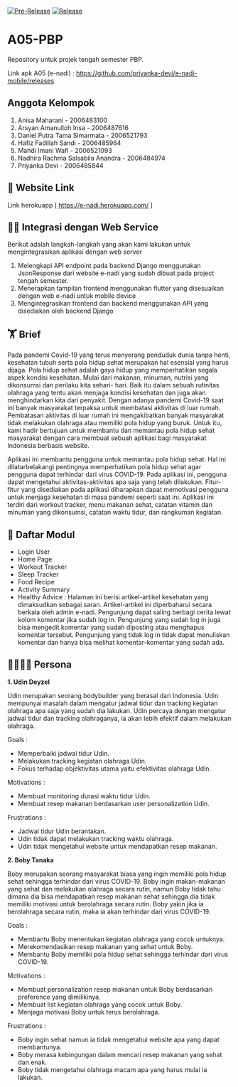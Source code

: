 

[![Pre-Release](https://github.com/priyanka-devi/e-nadi-mobile/actions/workflows/pre-release.yml/badge.svg)](https://github.com/priyanka-devi/e-nadi-mobile/actions/workflows/pre-release.yml)
[![Release](https://github.com/priyanka-devi/e-nadi-mobile/actions/workflows/release.yml/badge.svg)](https://github.com/priyanka-devi/e-nadi-mobile/actions/workflows/release.yml)


# A05-PBP
Repository untuk projek tengah semester PBP.

Link apk A05 (e-nadi) : https://github.com/priyanka-devi/e-nadi-mobile/releases

## Anggota Kelompok
1. Anisa Maharani - 2006483100
2. Arsyan Amanulloh Insa - 2006487616
3. Daniel Putra Tama Simarmata -  2006521793
4. Hafiz Fadillah Sandi - 2006485964
5. Mahdi Imani Wafi - 2006521093
6. Nadhira Rachma Salsabila Anandra - 2006484974
7. Priyanka Devi -  2006485844
## 🔗 Website Link
Link herokuapp [  https://e-nadi.herokuapp.com/  ]

## 🐱‍💻 Integrasi dengan Web Service
Berikut adalah langkah-langkah yang akan kami lakukan untuk mengintegrasikan aplikasi dengan web server 

1. Melengkapi API endpoint pada backend Django menggunakan JsonResponse dari website e-nadi yang sudah dibuat pada project tengah semester.
2. Menerapkan tampilan frontend menggunakan flutter yang disesuaikan dengan web e-nadi untuk mobile device
3. Mengintegrasikan frontend dan backend menggunakan API yang disediakan oleh backend Django

## 🏋️ Brief
Pada pandemi Covid-19 yang terus menyerang penduduk dunia tanpa henti, kesehatan tubuh serta pola hidup sehat merupakan hal esensial yang harus dijaga.  Pola hidup sehat adalah gaya hidup yang memperhatikan segala aspek kondisi kesehatan. Mulai dari makanan, minuman, nutrisi yang dikonsumsi dan perilaku kita sehari- hari. Baik itu dalam sebuah rutinitas olahraga yang tentu akan menjaga kondisi kesehatan dan juga akan menghindarkan kita dari penyakit. Dengan adanya pandemi Covid-19 saat ini banyak masyarakat terpaksa untuk membatasi aktivitas di luar rumah. Pembatasan aktivitas di luar rumah ini mengakibatkan banyak masyarakat tidak melakukan olahraga atau memiliki pola hidup yang buruk. Untuk itu, kami hadir bertujuan untuk membantu dan memantau pola hidup sehat masyarakat dengan cara membuat sebuah aplikasi bagi masyarakat Indonesia berbasis website. 

Aplikasi ini membantu pengguna untuk memantau pola hidup sehat. Hal ini dilatarbelakangi pentingnya memperhatikan pola hidup sehat agar pengguna dapat terhindar dari virus COVID-19. Pada aplikasi ini, pengguna dapat mengetahui aktivitas-aktivitas apa saja yang telah dilakukan. Fitur-fitur yang disediakan pada aplikasi diharapkan dapat memotivasi pengguna untuk menjaga kesehatan di masa pandemi seperti saat ini. Aplikasi ini terdiri dari workout tracker, menu makanan sehat, catatan vitamin dan minuman yang dikonsumsi, catatan waktu tidur, dan rangkuman kegiatan.


## 📝 Daftar Modul 
- Login User
- Home Page
- Workout Tracker 
- Sleep Tracker 
- Food Recipe 
- Activity Summary
- Healthy Advice : Halaman ini berisi artikel-artikel kesehatan yang dimaksudkan sebagai saran. Artikel-artikel ini diperbaharui secara berkala oleh admin e-nadi. Pengunjung dapat saling berbagi cerita lewat kolom komentar jika sudah log in. Pengunjung yang sudah log in juga bisa mengedit komentar yang sudah diposting atau menghapus komentar tersebut. Pengunjung yang tidak log in tidak dapat menuliskan komentar dan hanya bisa melihat komentar-komentar yang sudah ada.

## 👨‍👩‍👧‍👦 Persona
**1. Udin Deyzel**

Udin merupakan seorang bodybuilder yang berasal dari Indonesia. Udin mempunyai masalah dalam mengatur jadwal tidur dan tracking kegiatan olahraga apa saja yang sudah dia lakukan. Udin percaya dengan mengatur jadwal tidur dan tracking olahraganya, ia akan lebih efektif dalam melakukan olahraga. 

Goals : 
- Memperbaiki jadwal tidur Udin.
- Melakukan tracking kegiatan olahraga Udin.
- Fokus terhadap objektivitas utama yaitu efektivitas olahraga Udin.

Motivations :
- Membuat monitoring durasi waktu tidur Udin.
- Membuat resep makanan berdasarkan user personalization Udin.

Frustrations :
- Jadwal tidur Udin berantakan.
- Udin tidak dapat melakukan tracking waktu olahraga.
- Udin tidak mengetahui website untuk mendapatkan resep makanan.

**2. Boby Tanaka**

Boby merupakan seorang masyarakat biasa yang ingin memiliki pola hidup sehat sehingga terhindar dari virus COVID-19. Boby ingin makan-makanan yang sehat dan melakukan olahraga secara rutin, namun Boby tidak tahu dimana dia bisa mendapatkan resep makanan sehat sehingga dia tidak memiliki motivasi untuk berolahraga secara rutin. Boby yakin jika ia berolahraga secara rutin, maka ia akan terhindar dari virus COVID-19. 

Goals :
- Membantu Boby menentukan kegiatan olahraga yang cocok untuknya.
- Merekomendasikan resep makanan yang sehat untuk Boby.
- Membantu Boby memiliki pola hidup sehat sehingga terhindar dari virus COVID-19.

Motivations :
- Membuat personalization resep makanan untuk Boby berdasarkan preference yang dimilikinya.
- Membuat list kegiatan olahraga yang cocok untuk Boby.
- Menjaga motivasi Boby untuk terus berolahraga.

Frustrations :
- Boby ingin sehat namun ia tidak mengetahui website apa yang dapat membantunya.
- Boby merasa kebingungan dalam mencari resep makanan yang sehat dan enak.
- Boby tidak mengetahui olahraga macam apa yang harus mulai ia lakukan.

